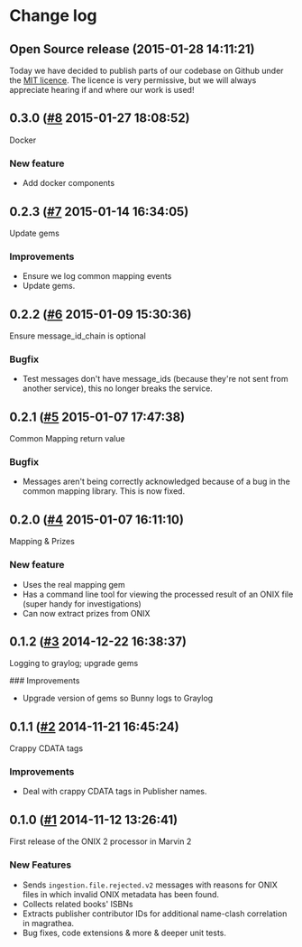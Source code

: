 # Change log

## Open Source release (2015-01-28 14:11:21)

Today we have decided to publish parts of our codebase on Github under the [MIT licence](LICENCE). The licence is very permissive, but we will always appreciate hearing if and where our work is used!

## 0.3.0 ([#8](https://git.mobcastdev.com/Marvin/onix2-processor/pull/8) 2015-01-27 18:08:52)

Docker

### New feature

- Add docker components

## 0.2.3 ([#7](https://git.mobcastdev.com/Marvin/onix2-processor/pull/7) 2015-01-14 16:34:05)

Update gems

### Improvements

- Ensure we log common mapping events
- Update gems.

## 0.2.2 ([#6](https://git.mobcastdev.com/Marvin/onix2-processor/pull/6) 2015-01-09 15:30:36)

Ensure message_id_chain is optional

### Bugfix

- Test messages don't have message_ids (because they're not sent from another service), this no longer breaks the service. 

## 0.2.1 ([#5](https://git.mobcastdev.com/Marvin/onix2-processor/pull/5) 2015-01-07 17:47:38)

Common Mapping return value

### Bugfix 

- Messages aren't being correctly acknowledged because of a bug in the common mapping library. This is now fixed.

## 0.2.0 ([#4](https://git.mobcastdev.com/Marvin/onix2-processor/pull/4) 2015-01-07 16:11:10)

Mapping & Prizes

### New feature

- Uses the real mapping gem
- Has a command line tool for viewing the processed result of an ONIX file (super handy for investigations)
- Can now extract prizes from ONIX

## 0.1.2 ([#3](https://git.mobcastdev.com/Marvin/onix2-processor/pull/3) 2014-12-22 16:38:37)

Logging to graylog; upgrade gems

### Improvements

- Upgrade version of gems so Bunny logs to Graylog

## 0.1.1 ([#2](https://git.mobcastdev.com/Marvin/onix2-processor/pull/2) 2014-11-21 16:45:24)

Crappy CDATA tags

### Improvements

- Deal with crappy CDATA tags in Publisher names.

## 0.1.0 ([#1](https://git.mobcastdev.com/Marvin/onix2-processor/pull/1) 2014-11-12 13:26:41)

First release of the ONIX 2 processor in Marvin 2

### New Features

- Sends `ingestion.file.rejected.v2` messages with reasons for ONIX files in which invalid ONIX metadata has been found.
- Collects related books' ISBNs
- Extracts publisher contributor IDs for additional name-clash correlation in magrathea.
- Bug fixes, code extensions & more & deeper unit tests.

